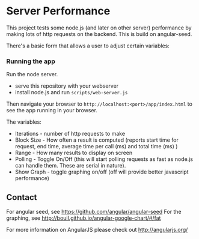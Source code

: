 # Server Performance

This project tests some node.js (and later on other server) performance by making lots of http requests on the backend.  This is build on angular-seed.

There's a basic form that allows a user to adjust certain variables:


### Running the app

Run the node server. 

* serve this repository with your webserver
* install node.js and run `scripts/web-server.js`

Then navigate your browser to `http://localhost:<port>/app/index.html` to see the app running in
your browser.

The variables:
* Iterations - number of http requests to make
* Block Size - How often a result is computed (reports start time for request, end time, average time per call (ms) and total time (ms) )
* Range - How many results to display on screen
* Polling - Toggle On/Off (this will start polling requests as fast as node.js can handle them.  These are serial in nature).
* Show Graph - toggle graphing on/off (off will provide better javascript performance)


## Contact

For angular seed, see https://github.com/angular/angular-seed
For the graphing, see http://bouil.github.io/angular-google-chart/#/fat

For more information on AngularJS please check out http://angularjs.org/
